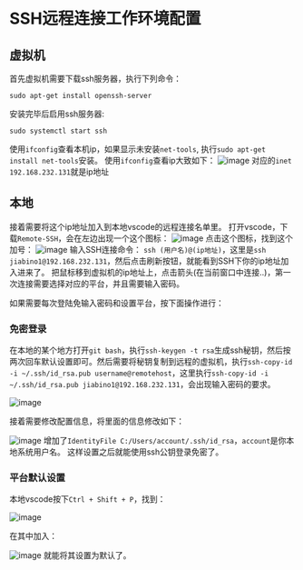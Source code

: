 # SSH远程连接工作环境配置
## 虚拟机
首先虚拟机需要下载ssh服务器，执行下列命令：
```
sudo apt-get install openssh-server
```
安装完毕后启用ssh服务器:
```
sudo systemctl start ssh
```
使用`ifconfig`查看本机ip，如果显示未安装`net-tools`, 执行`sudo apt-get install net-tools`安装。
使用`ifconfig`查看ip大致如下：
![image](https://github.com/JiabinO/Code/assets/154659312/a06e722a-7870-4a8e-8d45-f0224b1d5d1d)
对应的`inet 192.168.232.131`就是ip地址
## 本地
接着需要将这个ip地址加入到本地vscode的远程连接名单里。
打开vscode，下载`Remote-SSH`，会在左边出现一个这个图标：
![image](https://github.com/JiabinO/Code/assets/154659312/2488005e-2834-4bc2-a626-01d63e4ae203)
点击这个图标，找到这个加号：
![image](https://github.com/JiabinO/Code/assets/154659312/133cd2cd-c38e-43ec-8b33-5c16aa84a290)
输入SSH连接命令：
`ssh (用户名)@(ip地址)`，这里是`ssh jiabino1@192.168.232.131`，然后点击刷新按钮，就能看到SSH下你的ip地址加入进来了。
把鼠标移到虚拟机的ip地址上，点击箭头(在当前窗口中连接..)，第一次连接需要选择对应的平台，并且需要输入密码。

如果需要每次登陆免输入密码和设置平台，按下面操作进行：
### 免密登录
在本地的某个地方打开`git bash`，执行`ssh-keygen -t rsa`生成ssh秘钥，然后按两次回车默认设置即可。然后需要将秘钥复制到远程的虚拟机，执行`ssh-copy-id -i ~/.ssh/id_rsa.pub username@remotehost`，这里执行`ssh-copy-id -i ~/.ssh/id_rsa.pub jiabino1@192.168.232.131`，会出现输入密码的要求。

![image](https://github.com/JiabinO/Code/assets/154659312/5f73a47e-29ec-4c27-8c2a-b55a60d2bf9f)

接着需要修改配置信息，将里面的信息修改如下：

![image](https://github.com/JiabinO/Code/assets/154659312/8dbb113c-dca3-4f1c-b2f1-62c9b2b6dd55)
增加了`IdentityFile C:/Users/account/.ssh/id_rsa`，`account`是你本地系统用户名。
这样设置之后就能使用ssh公钥登录免密了。
### 平台默认设置
本地vscode按下`Ctrl + Shift + P`，找到：

![image](https://github.com/JiabinO/Code/assets/154659312/bb75ea34-4125-4150-8bf7-7257fcbd70f9)

在其中加入：

![image](https://github.com/JiabinO/Code/assets/154659312/b24b75da-b805-4f58-a754-16a9b7512364)
就能将其设置为默认了。
